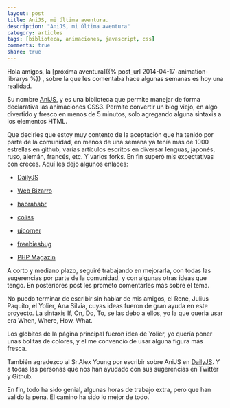 ```yaml
---
layout: post
title: AniJS, mi última aventura.
description: "AniJS, mi última aventura"
category: articles
tags: [biblioteca, animaciones, javascript, css]
comments: true
share: true
---
```


Hola amigos, la [próxima aventura]({% post_url 2014-04-17-animation-librarys %}) , sobre la que les comentaba hace algunas semanas es hoy una realidad.

Su nombre [AniJS](http://anijs.github.io/), y es una biblioteca que permite manejar de forma declarativa las animaciones CSS3. Permite convertir un blog viejo, en algo divertido y fresco en menos de 5 minutos, solo agregando alguna sintaxis a los elementos HTML. 

Que decirles que estoy muy contento de la aceptación que ha tenido por parte de la comunidad, en menos de una semana ya tenía mas de 1000 estrellas en github, varias artículos escritos en diversar lenguas, japonés, ruso, alemán, francés, etc. Y varios forks. En fin superó mis expectativas con creces. Aquí les dejo algunos enlaces:

- [DailyJS](http://dailyjs.com/2014/05/08/anijs/)

- [Web Bizarro](http://www.webbizarro.com/tutoriales/788/animaciones-css-faciles-y-rapidas/)

- [habrahabr](http://habrahabr.ru/post/222325/)

- [coliss](http://coliss.com/articles/build-websites/operation/javascript/anijs.html)

- [uicorner](http://www.uicorner.com/anijs-a-library-for-css-animations/)

- [freebiesbug](http://freebiesbug.com/code-stuff/anijs-library-css-animations/)

- [PHP Magazin](http://phpmagazin.de/AniJS-173359)


A corto y mediano plazo, seguiré trabajando en mejorarla, con todas las sugerencias por parte de la comunidad, y con algunas otras ideas que tengo. En posteriores post les prometo comentarles más sobre el tema.

No puedo terminar de escribir sin hablar de mis amigos, el Rene, Julius Paquito, el Yolier, Ana Silvia, cuyas ideas fueron de gran ayuda en este proyecto. La sintaxis If, On, Do, To, se las debo a ellos, yo la que queria usar era When, Where, How, What.

Los globitos de la página principal fueron idea de Yolier, yo quería poner unas bolitas de colores, y el me convenció de usar alguna figura más fresca. 

También agradezco al Sr.Alex Young por escribir sobre AniJS en [DailyJS](http://dailyjs.com/2014/05/08/anijs/). Y a todas las personas que nos han ayudado con sus sugerencias en Twitter y Github.

En fin, todo ha sido genial, algunas horas de trabajo extra, pero que han valido la pena. El camino ha sido lo mejor de todo.
